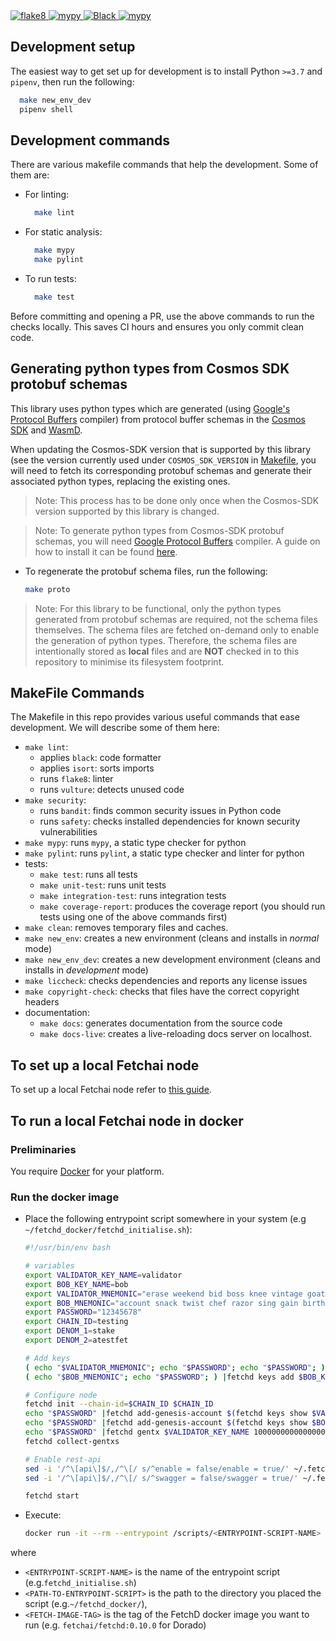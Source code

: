 [comment]: <> (  <a href="">)
[comment]: <> (    <img alt="Codecov" src="https://img.shields.io/codecov/c/github/fetchai/cosmpy">)
[comment]: <> (  </a>)

  <a href="https://img.shields.io/badge/lint-flake8-blueviolet">
    <img alt="flake8" src="https://img.shields.io/badge/lint-flake8-yellow" >
  </a>
  <a href="https://github.com/python/mypy">
    <img alt="mypy" src="https://img.shields.io/badge/static%20check-mypy-blue">
  </a>
  <a href="https://github.com/psf/black">
    <img alt="Black" src="https://img.shields.io/badge/code%20style-black-black">
  </a>
  <a href="https://github.com/PyCQA/bandit">
    <img alt="mypy" src="https://img.shields.io/badge/security-bandit-lightgrey">
  </a>

## Development setup

The easiest way to get set up for development is to install Python `>=3.7` and `pipenv`, then run the following:

```bash
  make new_env_dev
  pipenv shell
```

## Development commands

There are various makefile commands that help the development. Some of them are:

- For linting:

  ```bash
    make lint
  ```

- For static analysis:

  ```bash
    make mypy
    make pylint
  ```

- To run tests:

  ```bash
    make test
  ```
  
Before committing and opening a PR, use the above commands to run the checks locally. This saves CI hours and ensures you only commit clean code.

## Generating python types from Cosmos SDK protobuf schemas

This library uses python types which are generated (using [Google's Protocol Buffers](https://developers.google.com/protocol-buffers/) compiler) from protocol buffer schemas in the [Cosmos SDK](https://github.com/cosmos/cosmos-sdk) and [WasmD](https://github.com/CosmWasm/wasmd).

When updating the Cosmos-SDK version that is supported by this library (see the version currently used under `COSMOS_SDK_VERSION` in [Makefile](Makefile), you will need to fetch its corresponding protobuf schemas and generate their associated python types, replacing the existing ones.

> Note: This process has to be done only once when the Cosmos-SDK version supported by this library is changed.

> Note: To generate python types from Cosmos-SDK protobuf schemas, you will need [Google Protocol Buffers](https://developers.google.com/protocol-buffers/) compiler. A guide on how to install it can be found [here](https://fetchai.github.io/oef-sdk-python/user/install.html#protobuf-compiler).

- To regenerate the protobuf schema files, run the following:

  ```bash
  make proto
  ```

>Note: For this library to be functional, only the python types generated from protobuf schemas are required, not the schema files themselves.
> The schema files are fetched on-demand only to enable the generation of python types.
> Therefore, the schema files are intentionally stored as **local** files and are **NOT** checked in to this repository to minimise its filesystem footprint.

## MakeFile Commands

The Makefile in this repo provides various useful commands that ease development. We will describe some of them here:

- `make lint`:
  - applies `black`: code formatter
  - applies `isort`: sorts imports
  - runs `flake8`: linter
  - runs `vulture`: detects unused code
- `make security`:
  - runs `bandit`: finds common security issues in Python code
  - runs `safety`: checks installed dependencies for known security vulnerabilities
- `make mypy`: runs `mypy`, a static type checker for python
- `make pylint`: runs `pylint`, a static type checker and linter for python
- tests:
  - `make test`: runs all tests
  - `make unit-test`: runs unit tests
  - `make integration-test`: runs integration tests
  - `make coverage-report`: produces the coverage report (you should run tests using one of the above commands first)
- `make clean`: removes temporary files and caches.
- `make new_env`: creates a new environment (cleans and installs in _normal_ mode)
- `make new_env_dev`: creates a new development environment (cleans and installs in _development_ mode)
- `make liccheck`: checks dependencies and reports any license issues
- `make copyright-check`: checks that files have the correct copyright headers
- documentation:
  - `make docs`: generates documentation from the source code
  - `make docs-live`: creates a live-reloading docs server on localhost.

## To set up a local Fetchai node

To set up a local Fetchai node refer to [this guide](https://docs.fetch.ai/ledger_v2/single-node-network/).

## To run a local Fetchai node in docker

### Preliminaries

You require [Docker](https://docs.docker.com/get-docker/) for your platform.

### Run the docker image

- Place the following entrypoint script somewhere in your system (e.g `~/fetchd_docker/fetchd_initialise.sh`):

  ```bash
  #!/usr/bin/env bash
  
  # variables
  export VALIDATOR_KEY_NAME=validator
  export BOB_KEY_NAME=bob
  export VALIDATOR_MNEMONIC="erase weekend bid boss knee vintage goat syrup use tumble device album fortune water sweet maple kind degree toss owner crane half useless sleep"
  export BOB_MNEMONIC="account snack twist chef razor sing gain birth check identify unable vendor model utility fragile stadium turtle sun sail enemy violin either keep fiction"
  export PASSWORD="12345678"
  export CHAIN_ID=testing
  export DENOM_1=stake
  export DENOM_2=atestfet
  
  # Add keys
  ( echo "$VALIDATOR_MNEMONIC"; echo "$PASSWORD"; echo "$PASSWORD"; ) |fetchd keys add $VALIDATOR_KEY_NAME --recover
  ( echo "$BOB_MNEMONIC"; echo "$PASSWORD"; ) |fetchd keys add $BOB_KEY_NAME --recover
  
  # Configure node
  fetchd init --chain-id=$CHAIN_ID $CHAIN_ID
  echo "$PASSWORD" |fetchd add-genesis-account $(fetchd keys show $VALIDATOR_KEY_NAME -a) 100000000000000000000000$DENOM_1
  echo "$PASSWORD" |fetchd add-genesis-account $(fetchd keys show $BOB_KEY_NAME -a) 100000000000000000000000$DENOM_2
  echo "$PASSWORD" |fetchd gentx $VALIDATOR_KEY_NAME 10000000000000000000000$DENOM_1 --chain-id $CHAIN_ID
  fetchd collect-gentxs
  
  # Enable rest-api
  sed -i '/^\[api\]$/,/^\[/ s/^enable = false/enable = true/' ~/.fetchd/config/app.toml
  sed -i '/^\[api\]$/,/^\[/ s/^swagger = false/swagger = true/' ~/.fetchd/config/app.toml
  
  fetchd start
  ```

- Execute:

  ```bash
  docker run -it --rm --entrypoint /scripts/<ENTRYPOINT-SCRIPT-NAME> -p 9090:9090 -p 1317:1317 -v <PATH-TO-ENTRYPOINT-SCRIPT>:/scripts/ <FETCH-IMAGE-TAG>
  ```

where

- `<ENTRYPOINT-SCRIPT-NAME>` is the name of the entrypoint script (e.g.`fetchd_initialise.sh`)
- `<PATH-TO-ENTRYPOINT-SCRIPT>` is the path to the directory you placed the script (e.g.`~/fetchd_docker/`),
- `<FETCH-IMAGE-TAG>` is the tag of the FetchD docker image you want to run (e.g. `fetchai/fetchd:0.10.0` for Dorado)

